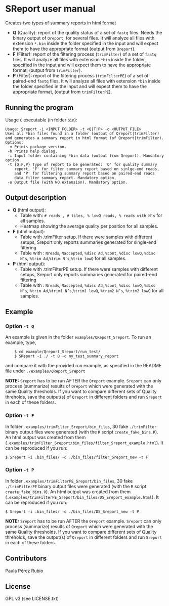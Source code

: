 # SReport user manual

Creates two types of summary reports in html format

 - **Q** (Quality): report of the quality status of a set of `fastq` files.
   Needs the binary output of `Qreport`, for several files. It will analyze
   all files with extension `*.bin` inside the folder specified in
   the input and will expect them to have the appropriate format
   (output from `Qreport`).
 - **F** (Filter): report of the filtering process (`trimFilter`) of a set
   of `fastq` files. It will analyze all files with extension `*bin` inside
   the folder specified in the input and will expect them to have the
   appropriate format, (output from `trimFilter`).
 - **P** (Filter): report of the filtering process (`trimFilterPE`) of a set
   of paired-end `fastq` files. It will analyze all files with extension 
   `*bin` inside the folder specified in the input and will expect them to have 
   the appropriate format, (output from `trimFilterPE`).


## Running the program

Usage `C` executable (in folder `bin`):

```
Usage: Sreport -i <INPUT_FOLDER> -t <Q|T|P> -o <OUTPUT_FILE>
Uses all *bin files found in a folder (output of Qreport|trimFilter)
and generates a summary report in html format (of Qreport|trimFilter).
Options:
 -v Prints package version.
 -h Prints help dialog.
 -i Input folder containing *bin data (output from Qreport). Mandatory option.
 -t {Q,F,P} Type of report to be generated: 'Q' for quality summary
    report, 'F' for filter summary report based on sinlge-end reads,
    and 'P' for filtering summary report based on paired-end reads
    data filter summary report. Mandatory option,
 -o Output file (with NO extension). Mandatory option.
```

## Output description

- **Q** (html output):
   * Table with: `# reads , # tiles, % lowQ reads, % reads with N’s` for
     all samples.
   * Heatmap showing the average quality per position for all samples.
- **F** (html output):
   * Table with .trimFilter setup. If there were samples with different
     setups, Sreport only reports summaries generated for single-end filtering
   * Table with : `Nreads`, `Naccepted`, `%disc Ad`, `%cont`, `%disc lowQ`,
     `%disc N’s`, `%trim Ad`,`%trim N’s`,`%trim lowQ` for all samples.
- **P** (html output):
   * Table with .trimFilterPE setup. If there were samples with different
     setups, Sreport only reports summaries generated for paired-end filtering
   * Table with : `Nreads`, `Naccepted`, `%disc Ad`, `%cont`, `%disc lowQ`,
     `%disc N’s`, `%trim Ad`,`%trim1 N’s`,`%trim1 lowQ`, `%trim2 N’s`, 
     `%trim2 lowQ` for all samples.

## Example

###  Option `-t Q`

An example is given in the folder `examples/QReport_Sreport`. To run an
example, type,

```
    $ cd example/Qreport_Sreport/run_test/
    $ SReport -i ./ -t Q -o my_test_summary_report
```
 and compare it with the provided run example, as specified in the README
 file under `./examples/QReport_Sreport`

**NOTE:** `Sreport` has to be run AFTER the `Qreport` example.
       `Sreport` can only process (summarize) results of `Qreport` which were
       generated with the same Quality thresholds. If you want to compare 
       different sets of Quality threholds, save the output(s) of `Qreport` in 
       different folders and run `Sreport` in each of these folders.

###  Option `-t F`

In folder `.examples/trimFilter_Sreport/bin_files`, 30 fake
`./trimFilter` binary output files were generated (with the `R` script
`create_fake_bins.R`). An html output was created from them
(`.examples/trimFilter_Sreport/bin_files/filter_Sreport_example.html`).
It can be reproduced if you run:

```
$ Sreport -i .bin_files/ -o ./bin_files/filter_Sreport_new -t F
```

###  Option `-t P` 

In folder `.examples/trimFilterPE_Sreport/bin_files`, 30 fake
`./trimFilterPE` binary output files were generated (with the `R` script
`create_fake_bins.R`). An html output was created from them
(`.examples/trimFilterPE_Sreport/bin_files/DS_Sreport_example.html`).
It can be reproduced if you run:

```
$ Sreport -i .bin_files/ -o ./bin_files/DS_Sreport_new -t P
```

**NOTE:** `Sreport` has to be run AFTER the `Qreport` example.
       `Sreport` can only process (summarize) results of `Qreport` which were
       generated with the same Quality thresholds. If you want to compare 
       different sets of Quality threholds, save the output(s) of `Qreport` in 
       different folders and run `Sreport` in each of these folders.

## Contributors

Paula Pérez Rubio

## License

GPL v3 (see LICENSE.txt)
